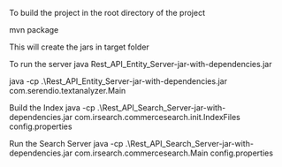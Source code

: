 To build the project in the root directory of the project 

mvn package

This will create the jars in target folder

To run the server 
java Rest_API_Entity_Server-jar-with-dependencies.jar

java -cp .\Rest_API_Entity_Server-jar-with-dependencies.jar com.serendio.textanalyzer.Main

Build the Index
java -cp .\Rest_API_Search_Server-jar-with-dependencies.jar com.irsearch.commercesearch.init.IndexFiles config.properties

Run the Search Server
java -cp .\Rest_API_Search_Server-jar-with-dependencies.jar com.irsearch.commercesearch.Main config.properties



